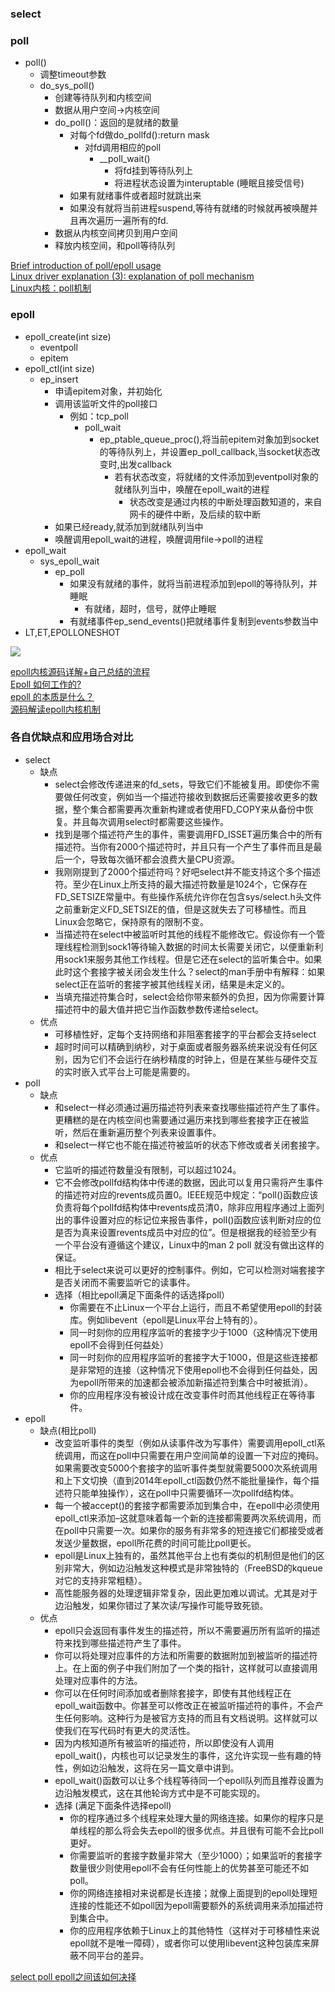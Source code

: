### select<br>

### poll<br>
  - poll()
    - 调整timeout参数
    - do_sys_poll()
      - 创建等待队列和内核空间
      - 数据从用户空间->内核空间
      - do_poll()：返回的是就绪的数量
        - 对每个fd做do_pollfd():return mask
          - 对fd调用相应的poll
            - __poll_wait()
              - 将fd挂到等待队列上
              - 将进程状态设置为interuptable (睡眠且接受信号)
        - 如果有就绪事件或者超时就跳出来
        - 如果没有就将当前进程suspend,等待有就绪的时候就再被唤醒并且再次遍历一遍所有的fd.
      - 数据从内核空间拷贝到用户空间
      - 释放内核空间，和poll等待队列
      
[Brief introduction of poll/epoll usage](https://www.programmersought.com/article/72415747853/)<br>
[Linux driver explanation (3): explanation of poll mechanism](https://www.programmersought.com/article/21054095639/)<br>
[Linux内核：poll机制](https://blog.csdn.net/jansonzhe/article/details/48576025)<br>

### epoll<br>
- epoll_create(int size)
  - eventpoll
  - epitem
- epoll_ctl(int size)
  - ep_insert
    - 申请epitem对象，并初始化
    - 调用该监听文件的poll接口  
      - 例如：tcp_poll
        - poll_wait
          - ep_ptable_queue_proc(),将当前epitem对象加到socket的等待队列上，并设置ep_poll_callback,当socket状态改变时,出发callback
            - 若有状态改变，将就绪的文件添加到eventpoll对象的就绪队列当中，唤醒在epoll_wait的进程
              - 状态改变是通过内核的中断处理函数知道的，来自网卡的硬件中断，及后续的软中断
    - 如果已经ready,就添加到就绪队列当中
    - 唤醒调用epoll_wait的进程，唤醒调用file->poll的进程
- epoll_wait
  - sys_epoll_wait
    - ep_poll
      - 如果没有就绪的事件，就将当前进程添加到epoll的等待队列，并睡眠
        - 有就绪，超时，信号，就停止睡眠
      - 有就绪事件ep_send_events()把就绪事件复制到events参数当中     
- LT,ET,EPOLLONESHOT




![](https://mmbiz.qpic.cn/mmbiz_jpg/ciab8jTiab9J7oou7m3TsR2NhOrHnNFqibIGW2VzT7Pqf5VIibN3QWj44htzkrvOfnTcJlzicg2Y3Hq220XSVEa3ibjg/640?wx_fmt=jpeg)<br>

[epoll内核源码详解+自己总结的流程 ](https://www.nowcoder.com/discuss/26226)<br>
[Epoll 如何工作的?](https://www.ershicimi.com/p/6754e4da3554da74821f8fd4a3a5bbb9)<br>
[epoll 的本质是什么？](https://my.oschina.net/editorial-story/blog/3052308)<br>
[源码解读epoll内核机制](http://gityuan.com/2019/01/06/linux-epoll/)


### 各自优缺点和应用场合对比<br>
- select
  - 缺点
    - select会修改传递进来的fd_sets，导致它们不能被复用。即使你不需要做任何改变，例如当一个描述符接收到数据后还需要接收更多的数据，整个集合都需要再次重新构建或者使用FD_COPY来从备份中恢复。并且每次调用select时都需要这些操作。
    - 找到是哪个描述符产生的事件，需要调用FD_ISSET遍历集合中的所有描述符。当你有2000个描述符时，并且只有一个产生了事件而且是最后一个，导致每次循环都会浪费大量CPU资源。
    - 我刚刚提到了2000个描述符吗？好吧select并不能支持这个多个描述符。至少在Linux上所支持的最大描述符数量是1024个，它保存在FD_SETSIZE常量中。有些操作系统允许你在包含sys/select.h头文件之前重新定义FD_SETSIZE的值，但是这就失去了可移植性。而且Linux会忽略它，保持原有的限制不变。
    - 当描述符在select中被监听时其他的线程不能修改它。假设你有一个管理线程检测到sock1等待输入数据的时间太长需要关闭它，以便重新利用sock1来服务其他工作线程。但是它还在select的监听集合中。如果此时这个套接字被关闭会发生什么？select的man手册中有解释：如果select正在监听的套接字被其他线程关闭，结果是未定义的。
    - 当填充描述符集合时，select会给你带来额外的负担，因为你需要计算描述符中的最大值并把它当作函数参数传递给select。
  - 优点
    - 可移植性好，定每个支持网络和非阻塞套接字的平台都会支持select
    - 超时时间可以精确到纳秒，对于桌面或者服务器系统来说没有任何区别，因为它们不会运行在纳秒精度的时钟上，但是在某些与硬件交互的实时嵌入式平台上可能是需要的。
- poll
  - 缺点
    - 和select一样必须通过遍历描述符列表来查找哪些描述符产生了事件。更糟糕的是在内核空间也需要通过遍历来找到哪些套接字正在被监听，然后在重新遍历整个列表来设置事件。
    - 和select一样它也不能在描述符被监听的状态下修改或者关闭套接字。
  - 优点
    - 它监听的描述符数量没有限制，可以超过1024。
    - 它不会修改pollfd结构体中传递的数据，因此可以复用只需将产生事件的描述符对应的revents成员置0。IEEE规范中规定：“poll()函数应该负责将每个pollfd结构体中revents成员清0，除非应用程序通过上面列出的事件设置对应的标记位来报告事件，poll()函数应该判断对应的位是否为真来设置revents成员中对应的位”。但是根据我的经验至少有一个平台没有遵循这个建议，Linux中的man 2 poll 就没有做出这样的保证。
    - 相比于select来说可以更好的控制事件。例如，它可以检测对端套接字是否关闭而不需要监听它的读事件。
    - 选择（相比epoll满足下面条件的话选择poll）
      - 你需要在不止Linux一个平台上运行，而且不希望使用epoll的封装库。例如libevent（epoll是Linux平台上特有的）。
      - 同一时刻你的应用程序监听的套接字少于1000（这种情况下使用epoll不会得到任何益处）
      - 同一时刻你的应用程序监听的套接字大于1000，但是这些连接都是非常短的连接（这种情况下使用epoll也不会得到任何益处，因为epoll所带来的加速都会被添加新描述符到集合中时被抵消）。
      - 你的应用程序没有被设计成在改变事件时而其他线程正在等待事件。
- epoll
  - 缺点(相比poll)
    - 改变监听事件的类型（例如从读事件改为写事件）需要调用epoll_ctl系统调用，而这在poll中只需要在用户空间简单的设置一下对应的掩码。如果需要改变5000个套接字的监听事件类型就需要5000次系统调用和上下文切换（直到2014年epoll_ctl函数仍然不能批量操作，每个描述符只能单独操作），这在poll中只需要循环一次pollfd结构体。
    - 每一个被accept()的套接字都需要添加到集合中，在epoll中必须使用epoll_ctl来添加–这就意味着每一个新的连接都需要两次系统调用，而在poll中只需要一次。如果你的服务有非常多的短连接它们都接受或者发送少量数据，epoll所花费的时间可能比poll更长。
    - epoll是Linux上独有的，虽然其他平台上也有类似的机制但是他们的区别非常大，例如边沿触发这种模式是非常独特的（FreeBSD的kqueue对它的支持非常粗糙）。
    - 高性能服务器的处理逻辑非常复杂，因此更加难以调试。尤其是对于边沿触发，如果你错过了某次读/写操作可能导致死锁。
  - 优点
    - epoll只会返回有事件发生的描述符，所以不需要遍历所有监听的描述符来找到哪些描述符产生了事件。
    - 你可以将处理对应事件的方法和所需要的数据附加到被监听的描述符上。在上面的例子中我们附加了一个类的指针，这样就可以直接调用处理对应事件的方法。
    - 你可以在任何时间添加或者删除套接字，即使有其他线程正在epoll_wait函数中。你甚至可以修改正在被监听描述符的事件，不会产生任何影响。这种行为是被官方支持的而且有文档说明。这样就可以使我们在写代码时有更大的灵活性。
    - 因为内核知道所有被监听的描述符，所以即使没有人调用epoll_wait()，内核也可以记录发生的事件，这允许实现一些有趣的特性，例如边沿触发，这将在另一篇文章中讲到。
    - epoll_wait()函数可以让多个线程等待同一个epoll队列而且推荐设置为边沿触发模式，这在其他轮询方式中是不可能实现的。
    - 选择 (满足下面条件选择epoll)
      - 你的程序通过多个线程来处理大量的网络连接。如果你的程序只是单线程的那么将会失去epoll的很多优点。并且很有可能不会比poll更好。
      - 你需要监听的套接字数量非常大（至少1000）；如果监听的套接字数量很少则使用epoll不会有任何性能上的优势甚至可能还不如poll。
      - 你的网络连接相对来说都是长连接；就像上面提到的epoll处理短连接的性能还不如poll因为epoll需要额外的系统调用来添加描述符到集合中。
      - 你的应用程序依赖于Linux上的其他特性（这样对于可移植性来说epoll就不是唯一障碍），或者你可以使用libevent这种包装库来屏蔽不同平台的差异。
      
[select poll epoll之间该如何决择](http://cxd2014.github.io/2018/01/10/epoll/)
